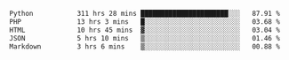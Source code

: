 <!--START_SECTION:waka-->

```txt
Python           311 hrs 28 mins ██████████████████████░░░   87.91 %
PHP              13 hrs 3 mins   █░░░░░░░░░░░░░░░░░░░░░░░░   03.68 %
HTML             10 hrs 45 mins  ▓░░░░░░░░░░░░░░░░░░░░░░░░   03.04 %
JSON             5 hrs 10 mins   ▒░░░░░░░░░░░░░░░░░░░░░░░░   01.46 %
Markdown         3 hrs 6 mins    ▒░░░░░░░░░░░░░░░░░░░░░░░░   00.88 %
```

<!--END_SECTION:waka-->

